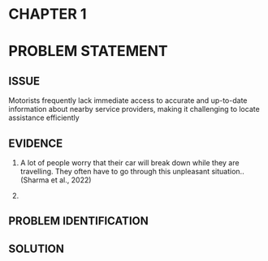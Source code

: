 # CHAPTER 1
# PROBLEM STATEMENT

## ISSUE 
Motorists frequently lack immediate access to accurate and up-to-date information about nearby service providers, making it challenging to locate assistance efficiently

## EVIDENCE
1) A lot of people worry that their car will break down while they are travelling. They often have to go through this unpleasant situation..(Sharma et al., 2022)

2)

## PROBLEM IDENTIFICATION



## SOLUTION




